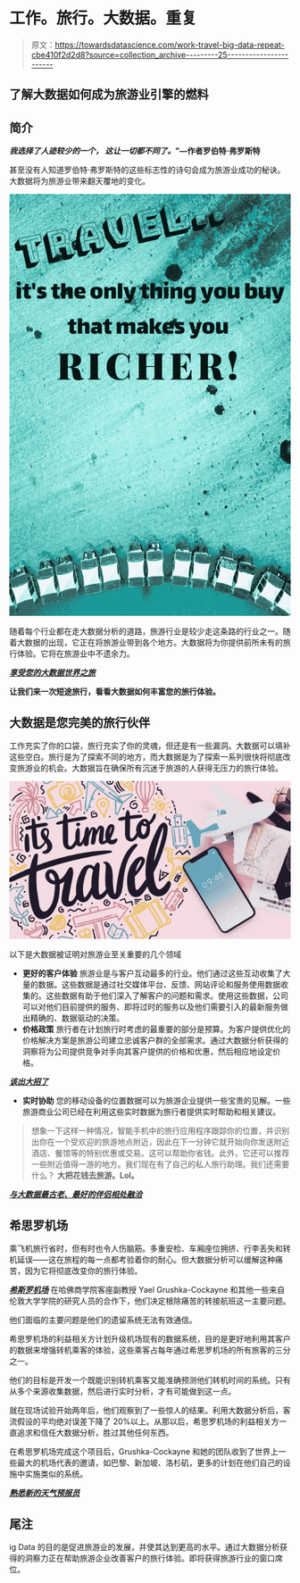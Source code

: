 # 工作。旅行。大数据。重复

> 原文：<https://towardsdatascience.com/work-travel-big-data-repeat-cbe410f2d2d8?source=collection_archive---------25----------------------->

## 了解大数据如何成为旅游业引擎的燃料

## **简介**

***我选择了人迹较少的一个，
这让一切都不同了。*”—作者罗伯特·弗罗斯特**

甚至没有人知道罗伯特·弗罗斯特的这些标志性的诗句会成为旅游业成功的秘诀。大数据将为旅游业带来翻天覆地的变化。

![](img/d723d6ccd37ddcbec47f74fcd264d9db.png)

随着每个行业都在走大数据分析的道路，旅游行业是较少走这条路的行业之一。随着大数据的出现，它正在将旅游业带到各个地方。大数据将为你提供前所未有的旅行体验。它将在旅游业中不遗余力。

[***享受您的大数据世界之旅***](https://data-flair.training/blogs/big-data-tutorials-home/)

**让我们来一次短途旅行，看看大数据如何丰富您的旅行体验。**

## **大数据是您完美的旅行伙伴**

工作充实了你的口袋，旅行充实了你的灵魂，但还是有一些漏洞。大数据可以填补这些空白。旅行是为了探索不同的地方，而大数据是为了探索一系列很快将彻底改变旅游业的机会。大数据旨在确保所有沉迷于旅游的人获得无压力的旅行体验。

![](img/c75af0e0206e172fc97c33b80ec9b6de.png)

以下是大数据被证明对旅游业至关重要的几个领域

*   **更好的客户体验**
    旅游业是与客户互动最多的行业。他们通过这些互动收集了大量的数据。这些数据是通过社交媒体平台、反馈、网站评论和服务使用数据收集的。这些数据有助于他们深入了解客户的问题和需求。使用这些数据，公司可以对他们目前提供的服务、即将过时的服务以及他们需要引入的最新服务做出精确的、数据驱动的决策。
*   **价格政策** 旅行者在计划旅行时考虑的最重要的部分是预算。为客户提供优化的价格解决方案是旅游公司建立忠诚客户群的全部需求。通过大数据分析获得的洞察将为公司提供竞争对手向其客户提供的价格和优惠，然后相应地设定价格。

[***该出大招了***](https://data-flair.training/blogs/switch-career-to-big-data/')

*   **实时协助** 您的移动设备的位置数据可以为旅游企业提供一些宝贵的见解。一些旅游商业公司已经在利用这些实时数据为旅行者提供实时帮助和相关建议。

> 想象一下这样一种情况，智能手机中的旅行应用程序跟踪你的位置，并识别出你在一个受欢迎的旅游地点附近，因此在下一分钟它就开始向你发送附近酒店、餐馆等的特别优惠或交易。这可以帮助你省钱。此外，它还可以推荐一些附近值得一游的地方。我们现在有了自己的私人旅行助理。我们还需要什么？
> **大把花钱去旅游。Lol。**

[***与大数据最古老、最好的伴侣相处融洽***](https://data-flair.training/blogs/hadoop-tutorials-home/)

## **希思罗机场**

乘飞机旅行省时，但有时也令人伤脑筋。多重安检、车厢座位拥挤、行李丢失和转机延误——这在旅程的每一点都考验着你的耐心。但大数据分析可以缓解这种痛苦，因为它将彻底改变你的旅行体验。

[***希斯罗机场***](https://www.heathrow.com/) 在哈佛商学院客座副教授 Yael Grushka-Cockayne 和其他一些来自伦敦大学学院的研究人员的合作下，他们决定根除痛苦的转接航班这一主要问题。

他们面临的主要问题是他们的遗留系统无法有效通信。

希思罗机场的利益相关方计划升级机场现有的数据系统，目的是更好地利用其客户的数据来增强转机乘客的体验，这些乘客占每年通过希思罗机场的所有旅客的三分之一。

他们的目标是开发一个既能识别转机乘客又能准确预测他们转机时间的系统。只有从多个来源收集数据，然后进行实时分析，才有可能做到这一点。

就在现场试验开始两年后，他们观察到了一些惊人的结果。利用大数据分析后，客流假设的平均绝对误差下降了 20%以上。从那以后，希思罗机场的利益相关方一直追求和信任大数据分析，胜过其他任何东西。

在希思罗机场完成这个项目后，Grushka-Cockayne 和她的团队收到了世界上一些最大的机场代表的邀请，如巴黎、新加坡、洛杉矶，更多的计划在他们自己的设施中实施类似的系统。

[***熟悉新的天气预报员***](https://data-flair.training/blogs/data-science-for-weather-prediction/)

## 尾注

ig Data 的目的是促进旅游业的发展，并使其达到更高的水平。通过大数据分析获得的洞察力正在帮助旅游企业改善客户的旅行体验。即将获得旅游行业的窗口席位。